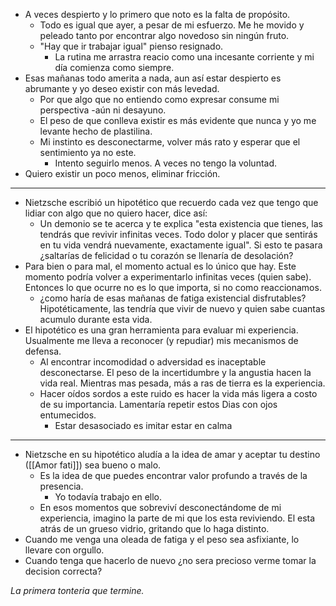 - A veces despierto y lo primero que noto es la falta de propósito. 
	- Todo es igual que ayer, a pesar de mi esfuerzo. Me he movido y peleado tanto por encontrar algo novedoso sin ningún fruto.  
	- "Hay que ir trabajar igual" pienso resignado. 
		- La rutina me arrastra reacio como una incesante corriente y mi día comienza como siempre. 
- Esas mañanas todo amerita a nada, aun así estar despierto es abrumante y yo deseo existir con más levedad. 
	- Por que algo que no entiendo como expresar consume mi perspectiva -aún ni desayuno.
	- El peso de que conlleva existir es más evidente que nunca y yo me levante hecho de plastilina. 
	- Mi instinto es desconectarme, volver más rato y esperar que el sentimiento ya no este. 
		- Intento seguirlo menos. A veces no tengo la voluntad. 
- Quiero existir un poco menos, eliminar fricción. 
----- 
- Nietzsche escribió un hipotético que recuerdo cada vez que tengo que lidiar con algo que no quiero hacer, dice así: 
	- Un demonio se te acerca y te explica "esta existencia que tienes, las tendrás que revivir infinitas veces. Todo dolor y placer que sentirás en tu vida vendrá nuevamente, exactamente igual". Si esto te pasara ¿saltarías de felicidad o tu corazón se llenaría de desolación?
- Para bien o para mal, el momento actual es lo único que hay. Este momento podría volver a experimentarlo infinitas veces (quien sabe). Entonces lo que ocurre no es lo que importa, si no como reaccionamos. 
	- ¿como haría de esas mañanas de fatiga existencial disfrutables? Hipotéticamente, las tendría que vivir de nuevo y quien sabe cuantas acumulo durante esta vida. 
- El hipotético es una gran herramienta para evaluar mi experiencia. Usualmente me lleva a reconocer (y repudiar) mis mecanismos de defensa. 
	- Al encontrar incomodidad o adversidad es inaceptable desconectarse. El peso de la incertidumbre y la angustia hacen la vida real. Mientras mas pesada, más a ras de tierra es la experiencia.
	- Hacer oídos sordos a este ruido es hacer la vida más ligera a costo de su importancia. Lamentaría repetir estos Dias con ojos entumecidos. 
		- Estar desasociado es imitar estar en calma
------
- Nietzsche en su hipotético aludía a la idea de amar y aceptar tu destino ([[Amor fati]]) sea bueno o malo.
	- Es la idea de que puedes encontrar valor profundo a través de la presencia. 
		- Yo todavía trabajo en ello. 
	- En esos momentos que sobreviví  desconectándome de mi experiencia, imagino la parte de mi que los esta reviviendo. El esta atrás de un grueso vidrio, gritando que lo haga distinto. 
- Cuando me venga una oleada de fatiga y el peso sea asfixiante, lo llevare con orgullo. 
- Cuando tenga que hacerlo de nuevo ¿no sera precioso verme tomar la decision correcta?

*La primera tonteria que termine.* 



